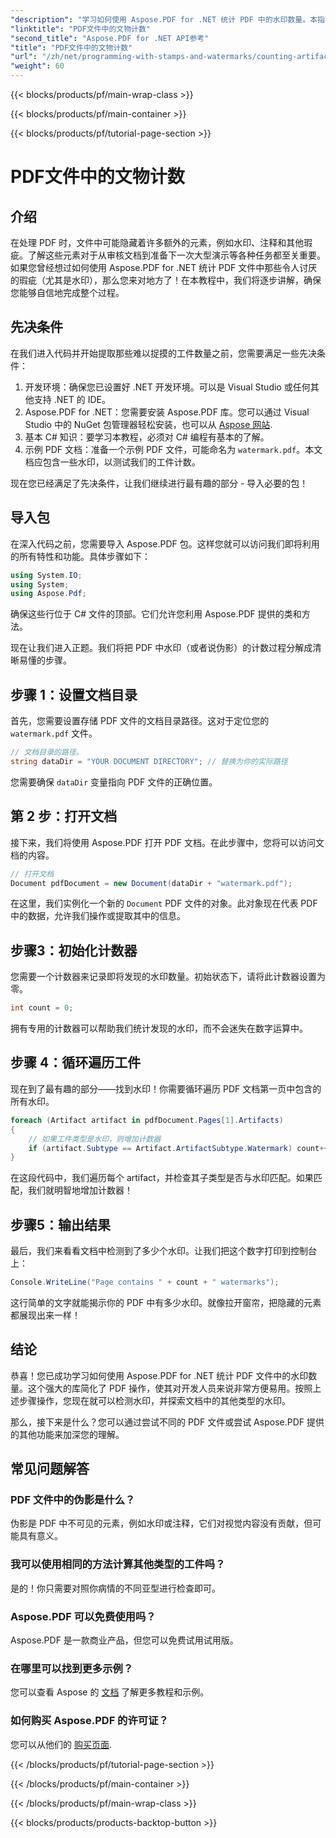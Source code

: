 ```yaml
---
"description": "学习如何使用 Aspose.PDF for .NET 统计 PDF 中的水印数量。本指南为初学者提供分步指南，无需任何经验。"
"linktitle": "PDF文件中的文物计数"
"second_title": "Aspose.PDF for .NET API参考"
"title": "PDF文件中的文物计数"
"url": "/zh/net/programming-with-stamps-and-watermarks/counting-artifacts/"
"weight": 60
---
```


{{< blocks/products/pf/main-wrap-class >}}

{{< blocks/products/pf/main-container >}}

{{< blocks/products/pf/tutorial-page-section >}}

# PDF文件中的文物计数

## 介绍

在处理 PDF 时，文件中可能隐藏着许多额外的元素，例如水印、注释和其他瑕疵。了解这些元素对于从审核文档到准备下一次大型演示等各种任务都至关重要。如果您曾经想过如何使用 Aspose.PDF for .NET 统计 PDF 文件中那些令人讨厌的瑕疵（尤其是水印），那么您来对地方了！在本教程中，我们将逐步讲解，确保您能够自信地完成整个过程。 

## 先决条件

在我们进入代码并开始提取那些难以捉摸的工件数量之前，您需要满足一些先决条件：

1. 开发环境：确保您已设置好 .NET 开发环境。可以是 Visual Studio 或任何其他支持 .NET 的 IDE。
2. Aspose.PDF for .NET：您需要安装 Aspose.PDF 库。您可以通过 Visual Studio 中的 NuGet 包管理器轻松安装，也可以从 [Aspose 网站](https://releases。aspose.com/pdf/net/).
3. 基本 C# 知识：要学习本教程，必须对 C# 编程有基本的了解。
4. 示例 PDF 文档：准备一个示例 PDF 文件，可能命名为 `watermark.pdf`。本文档应包含一些水印，以测试我们的工件计数。

现在您已经满足了先决条件，让我们继续进行最有趣的部分 - 导入必要的包！

## 导入包

在深入代码之前，您需要导入 Aspose.PDF 包。这样您就可以访问我们即将利用的所有特性和功能。具体步骤如下：

```csharp
using System.IO;
using System;
using Aspose.Pdf;
```

确保这些行位于 C# 文件的顶部。它们允许您利用 Aspose.PDF 提供的类和方法。 

现在让我们进入正题。我们将把 PDF 中水印（或者说伪影）的计数过程分解成清晰易懂的步骤。

## 步骤 1：设置文档目录

首先，您需要设置存储 PDF 文件的文档目录路径。这对于定位您的 `watermark.pdf` 文件。

```csharp
// 文档目录的路径。
string dataDir = "YOUR DOCUMENT DIRECTORY"; // 替换为你的实际路径
```

您需要确保 `dataDir` 变量指向 PDF 文件的正确位置。 

## 第 2 步：打开文档

接下来，我们将使用 Aspose.PDF 打开 PDF 文档。在此步骤中，您将可以访问文档的内容。

```csharp
// 打开文档
Document pdfDocument = new Document(dataDir + "watermark.pdf");
```

在这里，我们实例化一个新的 `Document` PDF 文件的对象。此对象现在代表 PDF 中的数据，允许我们操作或提取其中的信息。

## 步骤3：初始化计数器

您需要一个计数器来记录即将发现的水印数量。初始状态下，请将此计数器设置为零。

```csharp
int count = 0;
```

拥有专用的计数器可以帮助我们统计发现的水印，而不会迷失在数字运算中。

## 步骤 4：循环遍历工件

现在到了最有趣的部分——找到水印！你需要循环遍历 PDF 文档第一页中包含的所有水印。

```csharp
foreach (Artifact artifact in pdfDocument.Pages[1].Artifacts)
{
    // 如果工件类型是水印，则增加计数器
    if (artifact.Subtype == Artifact.ArtifactSubtype.Watermark) count++;
}
```

在这段代码中，我们遍历每个 artifact，并检查其子类型是否与水印匹配。如果匹配，我们就明智地增加计数器！

## 步骤5：输出结果

最后，我们来看看文档中检测到了多少个水印。让我们把这个数字打印到控制台上：

```csharp
Console.WriteLine("Page contains " + count + " watermarks");
```

这行简单的文字就能揭示你的 PDF 中有多少水印。就像拉开窗帘，把隐藏的元素都展现出来一样！

## 结论 

恭喜！您已成功学习如何使用 Aspose.PDF for .NET 统计 PDF 文件中的水印数量。这个强大的库简化了 PDF 操作，使其对开发人员来说非常方便易用。按照上述步骤操作，您现在就可以检测水印，并探索文档中的其他类型的水印。

那么，接下来是什么？您可以通过尝试不同的 PDF 文件或尝试 Aspose.PDF 提供的其他功能来加深您的理解。 

## 常见问题解答

### PDF 文件中的伪影是什么？  
伪影是 PDF 中不可见的元素，例如水印或注释，它们对视觉内容没有贡献，但可能具有意义。

### 我可以使用相同的方法计算其他类型的工件吗？  
是的！你只需要对照你病情的不同亚型进行检查即可。

### Aspose.PDF 可以免费使用吗？  
Aspose.PDF 是一款商业产品，但您可以免费试用试用版。 

### 在哪里可以找到更多示例？  
您可以查看 Aspose 的 [文档](https://reference.aspose.com/pdf/net/) 了解更多教程和示例。

### 如何购买 Aspose.PDF 的许可证？  
您可以从他们的 [购买页面](https://purchase。aspose.com/buy).

{{< /blocks/products/pf/tutorial-page-section >}}

{{< /blocks/products/pf/main-container >}}

{{< /blocks/products/pf/main-wrap-class >}}

{{< blocks/products/products-backtop-button >}}